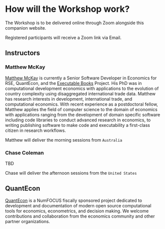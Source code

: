 # How will the Workshop work?

The Workshop is to be delivered online through Zoom alongside this companion website.

Registered participants will receive a Zoom link via Email.

## Instructors

### Matthew McKay

[Matthew McKay](https://github.com/mmcky) is currently a Senior Software Developer in Economics for RSE, QuantEcon, and the [Executable Books](https://jupyterbook.org/intro.html) Project.  His PhD was in computational development economics with applications to the evolution of country complexity using disaggregated international trade data. Matthew has research interests in development, international trade, and computational economics. With recent experience as a postdoctoral fellow, Matthew applies the field of computer science to the domain of economics with applications ranging from the development of domain specific software including code libraries to conduct advanced research in economics, to writing publishing software to make code and executability a first-class citizen in research workflows.

Matthew will deliver the morning sessions from `Australia`

### Chase Coleman

TBD

Chase will deliver the afternoon sessions from the `United States`

## QuantEcon

[QuantEcon](https://quantecon.org) is a NumFOCUS fiscally sponsored project dedicated to development and documentation of modern open source computational tools for economics, econometrics, and decision making. We welcome contributions and collaboration from the economics community and other partner organizations.